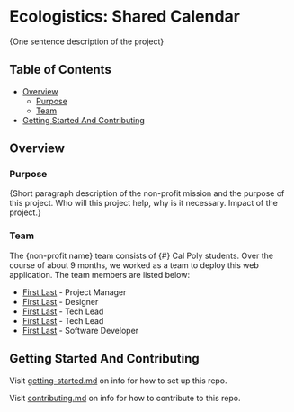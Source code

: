 # Ecologistics: Shared Calendar

{One sentence description of the project}

## Table of Contents

- [Overview](#overview)
  - [Purpose](#purpose)
  - [Team](#team)
- [Getting Started And Contributing](#getting-started-and-contributing)

## Overview

### Purpose

{Short paragraph description of the non-profit mission and the purpose of this project. Who will this project help, why is it necessary. Impact of the project.}

### Team

The {non-profit name} team consists of {#} Cal Poly students. Over the course of about 9 months, we worked as a team to deploy this web application. The team members are listed below:

- [First Last](https://www.linkedin.com/) - Project Manager
- [First Last](https://www.linkedin.com/) - Designer
- [First Last](https://www.linkedin.com/) - Tech Lead
- [First Last](https://www.linkedin.com/) - Tech Lead
- [First Last](https://www.linkedin.com/) - Software Developer

## Getting Started And Contributing

Visit [getting-started.md](docs/getting-started.md) on info for how to set up this repo.

Visit [contributing.md](docs/contributing.md) on info for how to contribute to this repo.
